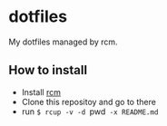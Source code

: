 # dotfiles

My dotfiles managed by rcm.

## How to install

- Install [rcm](https://github.com/thoughtbot/rcm)
- Clone this repositoy and go to there
- run `$ rcup -v -d `pwd` -x README.md`
